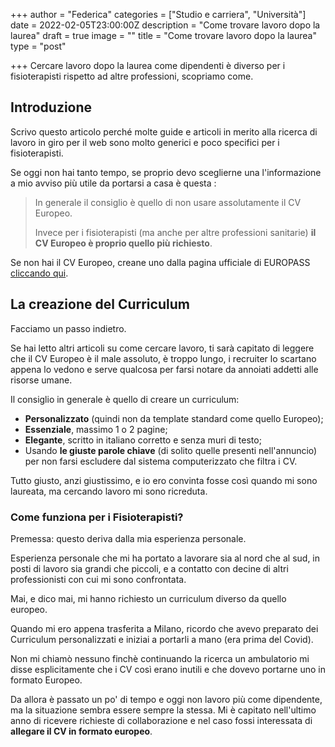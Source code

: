 +++
author = "Federica"
categories = ["Studio e carriera", "Università"]
date = 2022-02-05T23:00:00Z
description = "Come trovare lavoro dopo la laurea"
draft = true
image = ""
title = "Come trovare lavoro dopo la laurea"
type = "post"

+++
Cercare lavoro dopo la laurea come dipendenti è diverso per i fisioterapisti rispetto ad altre professioni, scopriamo come.

## Introduzione

Scrivo questo articolo perché molte guide e articoli in merito alla ricerca di lavoro in giro per il web sono molto generici e poco specifici per i fisioterapisti.

Se oggi non hai tanto tempo, se proprio devo sceglierne una l'informazione a mio avviso più utile da portarsi a casa è questa : 

> In generale il consiglio è quello di non usare assolutamente il CV Europeo.
>
> Invece per i fisioterapisti (ma anche per altre professioni sanitarie) **il CV Europeo è proprio quello più richiesto**.

Se non hai il CV Europeo, creane uno dalla pagina ufficiale di EUROPASS [cliccando qui](https://europa.eu/europass/eportfolio/screen/cv-editor?lang=it "Crea nuovo CV - EUROPASS").

## La creazione del Curriculum

Facciamo un passo indietro.

Se hai letto altri articoli su come cercare lavoro, ti sarà capitato di leggere che il CV Europeo è il male assoluto, è troppo lungo, i recruiter lo scartano appena lo vedono e serve qualcosa per farsi notare da annoiati addetti alle risorse umane.

Il consiglio in generale è quello di creare un curriculum:

* **Personalizzato** (quindi non da template standard come quello Europeo);
* **Essenziale**, massimo 1 o 2 pagine;
* **Elegante**, scritto in italiano corretto e senza muri di testo;
* Usando **le giuste parole chiave** (di solito quelle presenti nell'annuncio) per non farsi escludere dal sistema computerizzato che filtra i CV.

Tutto giusto, anzi giustissimo, e io ero convinta fosse così quando mi sono laureata, ma cercando lavoro mi sono ricreduta.

### Come funziona per i Fisioterapisti?

Premessa: questo deriva dalla mia esperienza personale. 

Esperienza personale che mi ha portato a lavorare sia al nord che al sud, in posti di lavoro sia grandi che piccoli, e a contatto con decine di altri professionisti con cui mi sono confrontata.

Mai, e dico mai, mi hanno richiesto un curriculum diverso da quello europeo. 

Quando mi ero appena trasferita a Milano, ricordo che avevo preparato dei Curriculum personalizzati e iniziai a portarli a mano (era prima del Covid). 

Non mi chiamò nessuno finchè continuando la ricerca un ambulatorio mi disse esplicitamente che i CV così erano inutili e che dovevo portarne uno in formato Europeo.

Da allora è passato un po' di tempo e oggi non lavoro più come dipendente, ma la situazione sembra essere sempre la stessa. Mi è capitato nell'ultimo anno di ricevere richieste di collaborazione e nel caso fossi interessata di **allegare il CV in formato europeo**.